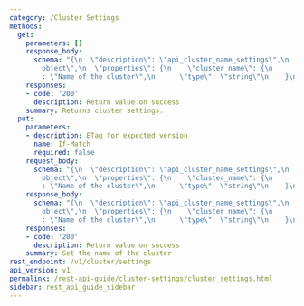 ```yaml
---
category: /Cluster Settings
methods:
  get:
    parameters: []
    response_body:
      schema: "{\n  \"description\": \"api_cluster_name_settings\",\n  \"type\": \"\
        object\",\n  \"properties\": {\n    \"cluster_name\": {\n      \"description\"\
        : \"Name of the cluster\",\n      \"type\": \"string\"\n    }\n  }\n}"
    responses:
    - code: '200'
      description: Return value on success
    summary: Returns cluster settings.
  put:
    parameters:
    - description: ETag for expected version
      name: If-Match
      required: false
    request_body:
      schema: "{\n  \"description\": \"api_cluster_name_settings\",\n  \"type\": \"\
        object\",\n  \"properties\": {\n    \"cluster_name\": {\n      \"description\"\
        : \"Name of the cluster\",\n      \"type\": \"string\"\n    }\n  }\n}"
    response_body:
      schema: "{\n  \"description\": \"api_cluster_name_settings\",\n  \"type\": \"\
        object\",\n  \"properties\": {\n    \"cluster_name\": {\n      \"description\"\
        : \"Name of the cluster\",\n      \"type\": \"string\"\n    }\n  }\n}"
    responses:
    - code: '200'
      description: Return value on success
    summary: Set the name of the cluster
rest_endpoint: /v1/cluster/settings
api_version: v1
permalink: /rest-api-guide/cluster-settings/cluster_settings.html
sidebar: rest_api_guide_sidebar
---
```

